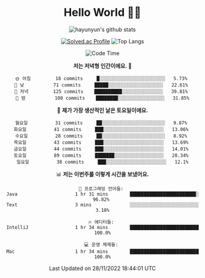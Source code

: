 <div align="center">

# Hello World 🙋‍♀️

![hayunyun's github stats](https://github-readme-stats.vercel.app/api?username=hayunyun&show_icons=true) 

 
[![Solved.ac Profile](http://mazassumnida.wtf/api/generate_badge?boj=hayunyun)](https://solved.ac/hayunyun)
 ![Top Langs](https://github-readme-stats.vercel.app/api/top-langs/?username=hayunyun&layout=compact)

<!--START_SECTION:waka-->
![Code Time](http://img.shields.io/badge/Code%20Time-574%20hrs%2033%20mins-blue)

**저는 저녁형 인간이에요. 🦉** 

```text
🌞 아침         18 commits     █░░░░░░░░░░░░░░░░░░░░░░░░   5.73% 
🌆 낮　         71 commits     █████░░░░░░░░░░░░░░░░░░░░   22.61% 
🌃 저녁         125 commits    ██████████░░░░░░░░░░░░░░░   39.81% 
🌙 밤　         100 commits    ████████░░░░░░░░░░░░░░░░░   31.85%

```
📅 **제가 가장 생산적인 날은 토요일이에요.** 

```text
월요일          31 commits     ██░░░░░░░░░░░░░░░░░░░░░░░   9.87% 
화요일          41 commits     ███░░░░░░░░░░░░░░░░░░░░░░   13.06% 
수요일          28 commits     ██░░░░░░░░░░░░░░░░░░░░░░░   8.92% 
목요일          43 commits     ███░░░░░░░░░░░░░░░░░░░░░░   13.69% 
금요일          44 commits     ███░░░░░░░░░░░░░░░░░░░░░░   14.01% 
토요일          89 commits     ███████░░░░░░░░░░░░░░░░░░   28.34% 
일요일          38 commits     ███░░░░░░░░░░░░░░░░░░░░░░   12.1%

```


📊 **저는 이번주를 이렇게 시간을 보냈어요.** 

```text
💬 프로그래밍 언어들: 
Java                     1 hr 31 mins        ████████████████████████░   96.82% 
Text                     3 mins              ░░░░░░░░░░░░░░░░░░░░░░░░░   3.18%

🔥 에디터들: 
IntelliJ                 1 hr 34 mins        █████████████████████████   100.0%

💻 운영 체제들: 
Mac                      1 hr 34 mins        █████████████████████████   100.0%

```


 Last Updated on 28/11/2022 18:44:01 UTC
<!--END_SECTION:waka-->

<!--
**hayunyun/hayunyun** is a ✨ _special_ ✨ repository because its `README.md` (this file) appears on your GitHub profile.

Here are some ideas to get you started:

- 🔭 I’m currently working on ...
- 🌱 I’m currently learning ...
- 👯 I’m looking to collaborate on ...
- 🤔 I’m looking for help with ...
- 💬 Ask me about ...
- 📫 How to reach me: ...
- 😄 Pronouns: ...
- ⚡ Fun fact: ...
-->



